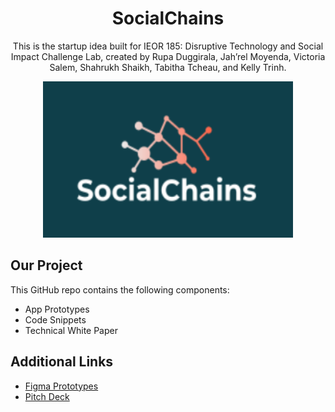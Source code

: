 <h1 align="center">SocialChains</h1>

<p align="center">
    This is the startup idea built for IEOR 185: Disruptive Technology and Social Impact Challenge Lab, created by Rupa Duggirala, Jah’rel Moyenda, Victoria Salem, Shahrukh Shaikh, Tabitha Tcheau, and Kelly Trinh. </p>

<p align="center">
  <img src="Technical White Paper/Images/SocialChains Logo.PNG" width="400" height="250"/>
</p>

## Our Project
This GitHub repo contains the following components: <br>
* App Prototypes
* Code Snippets
* Technical White Paper

## Additional Links
* [Figma Prototypes](https://www.figma.com/file/7yqy3X9GDpoeHaCXAtrTO9/SocialChains?node-id=0%3A1)
* [Pitch Deck](https://docs.google.com/presentation/d/15zPEGphRG2oQOfFaWb9Pdpn6kMJGZqqIvp34U5Szt_Q/edit?usp=sharing)
